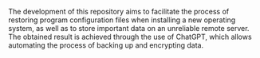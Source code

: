 The development of this repository aims to facilitate the process of restoring program configuration files when installing a new operating system, as well as to store important data on an unreliable remote server. 
The obtained result is achieved through the use of ChatGPT, which allows automating the process of backing up and encrypting data.
